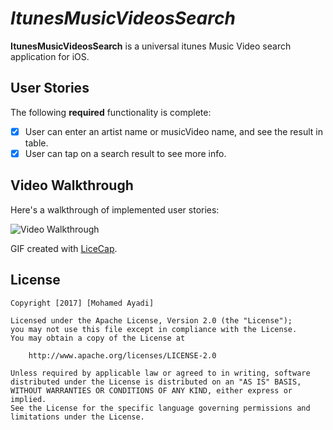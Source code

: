# *ItunesMusicVideosSearch*

**ItunesMusicVideosSearch** is a universal itunes Music Video search application for iOS.

## User Stories

The following **required** functionality is complete:

* [x] User can enter an artist name or musicVideo name, and see the result in table.
* [x] User can tap on  a search result to see more info.

## Video Walkthrough 

Here's a walkthrough of implemented user stories:

![Video Walkthrough](itunesMusicVideoWalkthrough.gif)

GIF created with [LiceCap](http://www.cockos.com/licecap/).

## License

    Copyright [2017] [Mohamed Ayadi]

    Licensed under the Apache License, Version 2.0 (the "License");
    you may not use this file except in compliance with the License.
    You may obtain a copy of the License at

        http://www.apache.org/licenses/LICENSE-2.0

    Unless required by applicable law or agreed to in writing, software
    distributed under the License is distributed on an "AS IS" BASIS,
    WITHOUT WARRANTIES OR CONDITIONS OF ANY KIND, either express or implied.
    See the License for the specific language governing permissions and
    limitations under the License.

